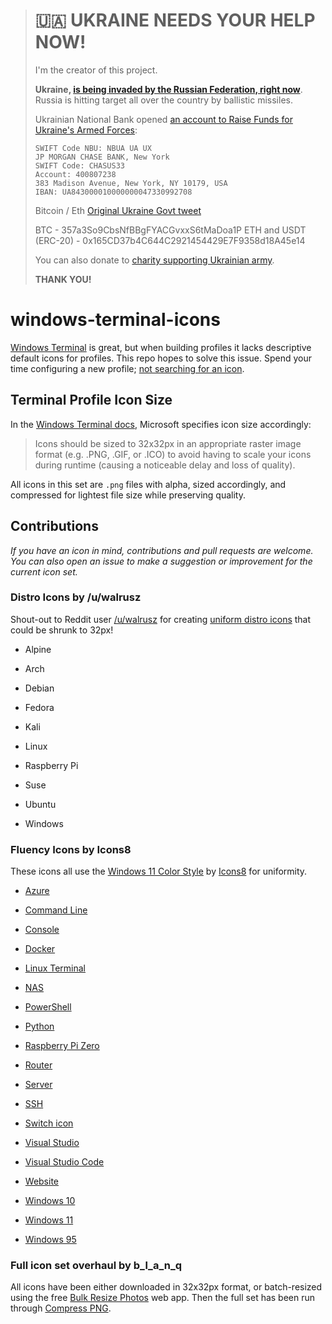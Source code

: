 > # 🇺🇦 UKRAINE NEEDS YOUR HELP NOW!
> 
> I'm the creator of this project.
> 
> **Ukraine, [is being invaded by the Russian Federation, right now](https://www.bbc.com/news/world-europe-60504334)**.
> Russia is hitting target all over the country by ballistic missiles.
> 
> Ukrainian National Bank opened [an account to Raise Funds for Ukraine's Armed Forces](https://bank.gov.ua/en/news/all/natsionalniy-bank-vidkriv-spetsrahunok-dlya-zboru-koshtiv-na-potrebi-armiyi):
> 
> ```
> SWIFT Code NBU: NBUA UA UX
> JP MORGAN CHASE BANK, New York
> SWIFT Code: CHASUS33
> Account: 400807238
> 383 Madison Avenue, New York, NY 10179, USA
> IBAN: UA843000010000000047330992708
> ```
> 
> Bitcoin / Eth [Original Ukraine Govt tweet](https://twitter.com/Ukraine/status/1497594592438497282)
> 
> BTC - 357a3So9CbsNfBBgFYACGvxxS6tMaDoa1P
> ETH and USDT (ERC-20) - 0x165CD37b4C644C2921454429E7F9358d18A45e14
> 
> You can also donate to [charity supporting Ukrainian army](https://savelife.in.ua/en/donate/).
> 
> **THANK YOU!**

# windows-terminal-icons

[Windows Terminal](https://github.com/microsoft/terminal) is great, but when building profiles it lacks descriptive default icons for profiles. This repo hopes to solve this issue. Spend your time configuring a new profile; [not searching for an icon](https://github.com/microsoft/terminal/issues/1918).

## Terminal Profile Icon Size

In the [Windows Terminal docs](https://docs.microsoft.com/en-us/windows/terminal/customize-settings/profile-appearance#icons), Microsoft specifies icon size accordingly:

> Icons should be sized to 32x32px in an appropriate raster image format (e.g. .PNG, .GIF, or .ICO) to avoid having to scale your icons during runtime (causing a noticeable delay and loss of quality).

All icons in this set are `.png` files with alpha, sized accordingly, and compressed for lightest file size while preserving quality.

## Contributions

*If you have an icon in mind, contributions and pull requests are welcome. You can also open an issue to make a suggestion or improvement for the current icon set.*

### Distro Icons by /u/walrusz

Shout-out to Reddit user [/u/walrusz](https://www.reddit.com/user/walrusz/) for creating [uniform distro icons](https://www.reddit.com/r/linux/comments/nt1tm9/i_made_a_uniform_icon_set_of_linux_distribution) that could be shrunk to 32px!

- Alpine

- Arch

- Debian

- Fedora

- Kali

- Linux

- Raspberry Pi

- Suse

- Ubuntu

- Windows

### Fluency Icons by Icons8

These icons all use the [Windows 11 Color Style](https://icons8.com/icons/fluency) by [Icons8](https://icons8.com) for uniformity.

- [Azure](https://icons8.com/icon/VLKafOkk3sBX/azure)

- [Command Line](https://icons8.com/icon/9hLY0P1ixONa/command-line)

- [Console](https://icons8.com/icon/WbRVMGxHh74X/console)

- [Docker](https://icons8.com/icon/cdYUlRaag9G9/docker)

- [Linux Terminal](https://icons8.com/icon/UjcGNVXknmz3/linux-terminal)

- [NAS](https://icons8.com/icon/kky49i5WwWnZ/nas)

- [PowerShell](https://icons8.com/icon/FwaVI1qCE7hQ/powershell)

- [Python](https://icons8.com/icon/l75OEUJkPAk4/python)

- [Raspberry Pi Zero](https://icons8.com/icon/5EYEEFNUn9F9/raspberry-pi-zero)

- [Router](https://icons8.com/icon/ijwjXWMdoPVL/router)

- [Server](https://icons8.com/icon/Zf6mA5BR1U2Z/server)

- [SSH](https://icons8.com/icon/jvG0SNoeBULk/ssh)

- [Switch icon](https://icons8.com/icon/2B8DG2cqJoxx/switch)

- [Visual Studio](https://icons8.com/icon/ezj3zaVtImPg/visual-studio)

- [Visual Studio Code](https://icons8.com/icon/0OQR1FYCuA9f/visual-studio-code-2019)

- [Website](https://icons8.com/icon/VJz2Ob51dvZJ/website)

- [Windows 10](https://icons8.com/icon/gXoJoyTtYXFg/windows-10)

- [Windows 11](https://icons8.com/icon/TuXN3JNUBGOT/windows-11)

- [Windows 95](https://icons8.com/icon/mdhenbUr2yHg/windows-95)

### Full icon set overhaul by b_l_a_n_q

All icons have been either downloaded in 32x32px format, or batch-resized using the free [Bulk Resize Photos](https://bulkresizephotos.com) web app. Then the full set has been run through [Compress PNG](https://compresspng.com/). 
